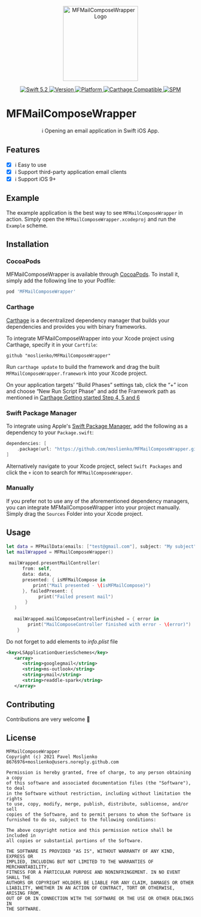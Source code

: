 <p align="center">
   <img width="200" src="https://raw.githubusercontent.com/SvenTiigi/SwiftKit/gh-pages/readMeAssets/SwiftKitLogo.png" alt="MFMailComposeWrapper Logo">
</p>

<p align="center">
   <a href="https://developer.apple.com/swift/">
      <img src="https://img.shields.io/badge/Swift-5.2-orange.svg?style=flat" alt="Swift 5.2">
   </a>
   <a href="http://cocoapods.org/pods/MFMailComposeWrapper">
      <img src="https://img.shields.io/cocoapods/v/MFMailComposeWrapper.svg?style=flat" alt="Version">
   </a>
   <a href="http://cocoapods.org/pods/MFMailComposeWrapper">
      <img src="https://img.shields.io/cocoapods/p/MFMailComposeWrapper.svg?style=flat" alt="Platform">
   </a>
   <a href="https://github.com/Carthage/Carthage">
      <img src="https://img.shields.io/badge/Carthage-compatible-4BC51D.svg?style=flat" alt="Carthage Compatible">
   </a>
   <a href="https://github.com/apple/swift-package-manager">
      <img src="https://img.shields.io/badge/Swift%20Package%20Manager-compatible-brightgreen.svg" alt="SPM">
   </a>
</p>

# MFMailComposeWrapper

<p align="center">
ℹ️ Opening an email application in Swift iOS App.
</p>

## Features

- [x] ℹ️ Easy to use
- [x] ℹ️ Support third-party application email clients
- [x] ℹ️ Support iOS 9+

## Example

The example application is the best way to see `MFMailComposeWrapper` in action. Simply open the `MFMailComposeWrapper.xcodeproj` and run the `Example` scheme.

## Installation

### CocoaPods

MFMailComposeWrapper is available through [CocoaPods](http://cocoapods.org). To install
it, simply add the following line to your Podfile:

```bash
pod 'MFMailComposeWrapper'
```

### Carthage

[Carthage](https://github.com/Carthage/Carthage) is a decentralized dependency manager that builds your dependencies and provides you with binary frameworks.

To integrate MFMailComposeWrapper into your Xcode project using Carthage, specify it in your `Cartfile`:

```ogdl
github "moslienko/MFMailComposeWrapper"
```

Run `carthage update` to build the framework and drag the built `MFMailComposeWrapper.framework` into your Xcode project. 

On your application targets’ “Build Phases” settings tab, click the “+” icon and choose “New Run Script Phase” and add the Framework path as mentioned in [Carthage Getting started Step 4, 5 and 6](https://github.com/Carthage/Carthage/blob/master/README.md#if-youre-building-for-ios-tvos-or-watchos)

### Swift Package Manager

To integrate using Apple's [Swift Package Manager](https://swift.org/package-manager/), add the following as a dependency to your `Package.swift`:

```swift
dependencies: [
    .package(url: "https://github.com/moslienko/MFMailComposeWrapper.git", from: "1.0.0")
]
```

Alternatively navigate to your Xcode project, select `Swift Packages` and click the `+` icon to search for `MFMailComposeWrapper`.

### Manually

If you prefer not to use any of the aforementioned dependency managers, you can integrate MFMailComposeWrapper into your project manually. Simply drag the `Sources` Folder into your Xcode project.

## Usage

```swift
let data = MFMailData(emails: ["test@gmail.com"], subject: "My subject", messageBody: "Hello world! 😀")
let mailWrapped = MFMailComposeWrapper()
        
 mailWrapped.presentMailController(
      from: self,
      data: data,
      presented: { isMFMailCompose in
          print("Mail presented - \(isMFMailCompose)")
      }, failedPresent: {
            print("Failed present mail")
       }
   )
        
   mailWrapped.mailComposeControllerFinished = { error in
        print("MailComposeController finished with error - \(error)")
    }
```

Do not forget to add elements to *info.plist* file

```xml
<key>LSApplicationQueriesSchemes</key>
   <array>
      <string>googlegmail</string>
      <string>ms-outlook</string>
      <string>ymail</string>
      <string>readdle-spark</string>
   </array>
```



## Contributing
Contributions are very welcome 🙌

## License

```
MFMailComposeWrapper
Copyright (c) 2021 Pavel Moslienko 8676976+moslienko@users.noreply.github.com

Permission is hereby granted, free of charge, to any person obtaining a copy
of this software and associated documentation files (the "Software"), to deal
in the Software without restriction, including without limitation the rights
to use, copy, modify, merge, publish, distribute, sublicense, and/or sell
copies of the Software, and to permit persons to whom the Software is
furnished to do so, subject to the following conditions:

The above copyright notice and this permission notice shall be included in
all copies or substantial portions of the Software.

THE SOFTWARE IS PROVIDED "AS IS", WITHOUT WARRANTY OF ANY KIND, EXPRESS OR
IMPLIED, INCLUDING BUT NOT LIMITED TO THE WARRANTIES OF MERCHANTABILITY,
FITNESS FOR A PARTICULAR PURPOSE AND NONINFRINGEMENT. IN NO EVENT SHALL THE
AUTHORS OR COPYRIGHT HOLDERS BE LIABLE FOR ANY CLAIM, DAMAGES OR OTHER
LIABILITY, WHETHER IN AN ACTION OF CONTRACT, TORT OR OTHERWISE, ARISING FROM,
OUT OF OR IN CONNECTION WITH THE SOFTWARE OR THE USE OR OTHER DEALINGS IN
THE SOFTWARE.
```
